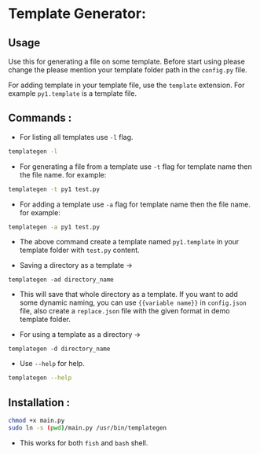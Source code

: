 # Template Generator:

## Usage
Use this for generating a file on some template.
Before start using please change the please mention your template folder path in the `config.py` file.

For adding template in your template file, use the `template` extension. For example `py1.template` is a template file.

## Commands :
- For listing all templates use `-l` flag.
```bash
templategen -l
```
- For generating a file from a template use `-t` flag for template name then the file name. for example:
```bash
templategen -t py1 test.py
```
- For adding a template use `-a` flag for template name then the file name. for example:
```bash
templategen -a py1 test.py
```
- The above command create a template named `py1.template` in your template folder with `test.py` content.

- Saving a directory as a template ->
```
templategen -ad directory_name
```
- This will save that whole directory as a template. If you want to add some dynamic naming, you can use `{{variable name}}` in `config.json` file, also create a `replace.json` file with the given format in demo template folder.

- For using a template as a directory ->
```
templategen -d directory_name
```

- Use `--help` for help.
```bash
templategen --help
```

## Installation :
```bash
chmod +x main.py
sudo ln -s (pwd)/main.py /usr/bin/templategen
```
- This works for both `fish` and `bash` shell.
